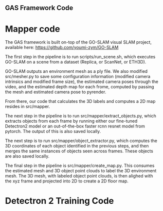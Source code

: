 ## GAS Framework Code

# Mapper code

The GAS framework is built on-top of the GO-SLAM visual SLAM project, available here: https://github.com/youmi-zym/GO-SLAM

The first step in the pipeline is to run scripts/run_scene.sh, which executes GO-SLAM on a scene from a dataset (Replica, or ScanNet, or ETH3D).

GO-SLAM outputs an environment mesh as a ply file. We also modified src/mesher.py to save some configuration information (modified camera intrinsics and modified frame size), the estimated camera poses through the video, and the estimated depth map for each frome, computed by passing the mesh and estimated camera pose to pyrender.

From there, our code that calculates the 3D labels and computes a 2D map resides in src/mapper. 

The next step in the pipeline is to run src/mapper/extract_objects.py, which extracts objects from each frame by running either our fine-tuned Detectron2 model or an out-of-the-box faster rcnn resnet model from pytorch. The output of this is also saved locally. 

The next step is to run src/mapper/object_extractor.py, which computes the 3D coordinates of each object identified in the previous steps, and then merges the same instances of objects seen across frames. These objects are also saved locally.

The final step in the pipeline is src/mapper/create_map.py. This consumes the estimated mesh and 3D object point clouds to label the 3D environment mesh. The 3D mesh, with labeled object point clouds, is then alighed with the xyz frame and projected into 2D to create a 2D floor map.

# Detectron 2 Training Code